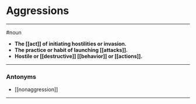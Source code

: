 # Aggressions
---
#noun
- **The [[act]] of initiating hostilities or invasion.**
- **The practice or habit of launching [[attacks]].**
- **Hostile or [[destructive]] [[behavior]] or [[actions]].**
---
### Antonyms
- [[nonaggression]]
---
